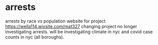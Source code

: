 # arrests
arrests by race vs population 
website for project https://wella114.wixsite.com/mat327
changing project no longer investigating arrests. will be investigating climate in nyc and covid case counts in nyc (all boroughs). 
